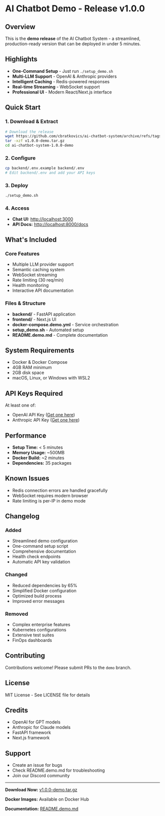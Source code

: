 # AI Chatbot Demo - Release v1.0.0

## Overview

This is the **demo release** of the AI Chatbot System - a streamlined, production-ready version that can be deployed in under 5 minutes.

## Highlights

- **One-Command Setup** - Just run `./setup_demo.sh`
- **Multi-LLM Support** - OpenAI & Anthropic providers
- **Intelligent Caching** - Redis-powered responses
- **Real-time Streaming** - WebSocket support
- **Professional UI** - Modern React/Next.js interface

## Quick Start

### 1. Download & Extract

```bash
# Download the release
wget https://github.com/cbratkovics/ai-chatbot-system/archive/refs/tags/v1.0.0-demo.tar.gz
tar -xzf v1.0.0-demo.tar.gz
cd ai-chatbot-system-1.0.0-demo
```

### 2. Configure

```bash
cp backend/.env.example backend/.env
# Edit backend/.env and add your API keys
```

### 3. Deploy

```bash
./setup_demo.sh
```

### 4. Access

- **Chat UI:** <http://localhost:3000>
- **API Docs:** <http://localhost:8000/docs>

## What's Included

### Core Features

- Multiple LLM provider support
- Semantic caching system
- WebSocket streaming
- Rate limiting (30 req/min)
- Health monitoring
- Interactive API documentation

### Files & Structure

- **backend/** - FastAPI application
- **frontend/** - Next.js UI
- **docker-compose.demo.yml** - Service orchestration
- **setup_demo.sh** - Automated setup
- **README.demo.md** - Complete documentation

## System Requirements

- Docker & Docker Compose
- 4GB RAM minimum
- 2GB disk space
- macOS, Linux, or Windows with WSL2

## API Keys Required

At least one of:

- OpenAI API Key ([Get one here](https://platform.openai.com/api-keys))
- Anthropic API Key ([Get one here](https://console.anthropic.com/account/keys))

## Performance

- **Setup Time:** < 5 minutes
- **Memory Usage:** ~500MB
- **Docker Build:** ~2 minutes
- **Dependencies:** 35 packages

## Known Issues

- Redis connection errors are handled gracefully
- WebSocket requires modern browser
- Rate limiting is per-IP in demo mode

## Changelog

### Added

- Streamlined demo configuration
- One-command setup script
- Comprehensive documentation
- Health check endpoints
- Automatic API key validation

### Changed

- Reduced dependencies by 65%
- Simplified Docker configuration
- Optimized build process
- Improved error messages

### Removed

- Complex enterprise features
- Kubernetes configurations
- Extensive test suites
- FinOps dashboards

## Contributing

Contributions welcome! Please submit PRs to the `demo` branch.

## License

MIT License - See LICENSE file for details

## Credits

- OpenAI for GPT models
- Anthropic for Claude models
- FastAPI framework
- Next.js framework

## Support

- Create an issue for bugs
- Check README.demo.md for troubleshooting
- Join our Discord community

---

**Download Now:** [v1.0.0-demo.tar.gz](https://github.com/cbratkovics/ai-chatbot-system/releases/download/v1.0.0-demo/v1.0.0-demo.tar.gz)

**Docker Images:** Available on Docker Hub

**Documentation:** [README.demo.md](README.demo.md)
